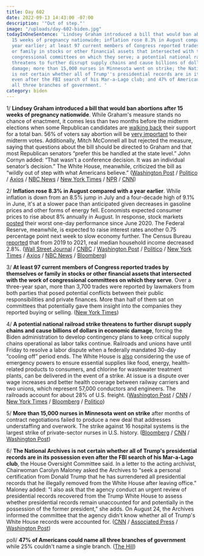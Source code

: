 ```yaml
---
title: Day 602
date: 2022-09-13 14:43:00 -07:00
description: '"Out of step."'
image: "/uploads/day-602-biden.jpg"
todayInOneSentence: 'Lindsey Graham introduced a bill that would ban abortions after
  15 weeks of pregnancy nationwide; inflation rose 8.3% in August compared with a
  year earlier; at least 97 current members of Congress reported trades by themselves
  or family in stocks or other financial assets that intersected with the work of
  congressional committees on which they serve; a potential national railroad strike
  threatens to further disrupt supply chains and cause billions of dollars in economic
  damage; more than 15,000 nurses in Minnesota went on strike; the National Archives
  is not certain whether all of Trump''s presidential records are in its possession
  even after the FBI search of his Mar-a-Lago club; and 47% of Americans could name
  all three branches of government. '
category: biden
---
```


1/ **Lindsey Graham introduced a bill that would ban abortions after 15 weeks of pregnancy nationwide**. While Graham's measure stands no chance of enactment, it comes less than two months before the midterm elections when some Republican candidates are [walking back](https://www.nbcnews.com/politics/2022-election/republicans-tried-sidestep-issue-abortion-now-seeking-reset-rcna47415) their support for a total ban. 56% of voters say abortion will be [very important](https://www.pewresearch.org/politics/2022/08/23/abortion-rises-in-importance-as-a-voting-issue-driven-by-democrats/) to their midterm votes. Additionally, Mitch McConnell all but rejected the measure, saying that questions about the bill should be directed to Graham and that most Republican senators “prefer this be handled at the state level.” John Cornyn added: “That wasn’t a conference decision. It was an individual senator’s decision.” The White House, meanwhile, criticized the bill as “wildly out of step with what Americans believe.” *‌*([Washington Post](https://www.washingtonpost.com/politics/2022/09/13/abortion-graham-republicans-nationwide-ban/) / [Politico](https://www.politico.com/news/2022/09/13/grahams-abortion-ban-senate-gop-00056423) / [Axios](https://www.axios.com/2022/09/13/lindsey-graham-national-abortion-restrictions-bill) / [NBC News](https://www.nbcnews.com/politics/congress/sen-graham-introduces-bill-ban-abortion-nationwide-15-weeks-rcna47530) / [New York Times](https://www.nytimes.com/2022/09/13/us/politics/lindsey-graham-abortion.html) / [NPR](https://www.npr.org/2022/09/13/1122700975/gop-sen-lindsey-graham-introduces-15-week-abortion-ban-in-the-senate) / [CNN](https://www.cnn.com/2022/09/13/politics/lindsey-graham-abortion-15-week-ban/index.html))

2/ **Inflation rose 8.3% in August compared with a year earlier**. While inflation is down from an 8.5% jump in July and a four-decade high of 9.1% in June, it's at a slower pace than anticipated given decreases in gasoline prices and other forms of energy fell. Economists expected consumer prices to rise about 8% annually in August. In response, stock markets [posted](https://www.nytimes.com/2022/09/13/business/markets-inflation-stocks.html?smid=nytcore-ios-share&referringSource=articleShare) their worst one-day performance since June 2020. The Federal Reserve, meanwhile, is expected to raise interest rates another 0.75 percentage point next week to slow economy further. The Census Bureau [reported](https://www.wsj.com/articles/u-s-incomes-were-flat-last-year-census-figures-show-11663079099?mod=hp_lead_pos2) that from 2019 to 2021, real median household income decreased 2.8%. ([Wall Street Journal](https://www.wsj.com/articles/us-inflation-august-2022-consumer-price-index-11663017630?mod=hp_lead_pos2) / [CNBC](https://www.cnbc.com/2022/09/13/inflation-rose-0point1percent-in-august-even-with-sharp-drop-in-gas-prices.html) / [Washington Post](https://www.washingtonpost.com/business/2022/09/13/inflation-cpi-august-fed/) / [Politico](https://www.politico.com/news/2022/09/13/inflation-falls-2nd-straight-month-gas-costs-00056314) / [New York Times](https://www.nytimes.com/live/2022/09/13/business/inflation-cpi-report) / [Axios](https://www.axios.com/2022/09/13/august-cpi-inflation-report) / [NBC News](https://www.nbcnews.com/business/economy/inflation-august-2022-consumer-prices-of-food-gas-rcna47291) / [Bloomberg](https://www.bloomberg.com/news/articles/2022-09-13/fed-seen-being-aggressive-for-longer-after-us-inflation-surprise?srnd=premium-canada&sref=MIBMEEoj))

3/ **At least 97 current members of Congress reported trades by themselves or family in stocks or other financial assets that intersected with the work of congressional committees on which they serve**. Over a three-year span, more than 3,700 trades were reported by lawmakers from both parties that posed potential conflicts between their public responsibilities and private finances. More than half of them sat on committees that potentially gave them insight into the companies they reported buying or selling. ([New York Times](https://www.nytimes.com/interactive/2022/09/13/us/politics/congress-stock-trading-investigation.html))

4/ **A potential national railroad strike threatens to further disrupt supply chains and cause billions of dollars in economic damage**, forcing the Biden administration to develop contingency plans to keep critical supply chains operational as labor talks continue. Railroads and unions have until Friday to resolve a labor dispute when a federally mandated 30-day “cooling off” period ends. The White House is [also](https://www.bloomberg.com/news/articles/2022-09-13/white-house-is-pushing-unions-rail-companies-to-avoid-strike?srnd=premium&sref=MIBMEEoj) considering the use of emergency powers to ensure essential supplies like food, energy, health-related products to consumers, and chlorine for wastewater treatment plants, can be delivered in the event of a strike. At issue is a dispute over wage increases and better health coverage between railway carriers and two unions, which represent 57,000 conductors and engineers. The railroads account for about 28% of U.S. freight. ([Washington Post](https://www.washingtonpost.com/business/2022/09/13/rail-strike-railroad-shutdown-biden/) / [CNN](https://www.cnn.com/2022/09/13/politics/possible-rail-strike-white-house-contingencies/index.html) / [New York Times](https://www.nytimes.com/2022/09/12/business/economy/freight-railroad-strike.html) / [Bloomberg](https://www.bloomberg.com/news/articles/2022-09-13/ending-the-railroad-labor-fight-deal-strike-delay-or-congress?srnd=premium&sref=MIBMEEoj) / [Politico](https://www.politico.com/newsletters/power-switch/2022/09/12/strike-could-send-coal-off-the-rails-00056188))

5/ **More than 15,000 nurses in Minnesota went on strike** after months of contract negotiations failed to produce a new deal that addresses understaffing and overwork. The strike against 16 hospital systems is the largest strike of private-sector nurses in U.S. history. ([Bloomberg](https://www.bloomberg.com/news/articles/2022-09-12/thousands-of-nurses-strike-in-minnesota-citing-staff-shortages?sref=MIBMEEoj) / [CNN](https://www.cnn.com/2022/09/12/business/minnesota-nurses-strike/index.html) / [Washington Post](https://www.washingtonpost.com/business/2022/09/12/minnesota-nurses-strike/))

6/ **The National Archives is not certain whether all of Trump's presidential records are in its possession even after the FBI search of his Mar-a-Lago club**, the House Oversight Committee said. In a letter to the acting archivist, Chairwoman Carolyn Maloney asked the Archives to “seek a personal certification from Donald Trump that he has surrendered all presidential records that he illegally removed from the White House after leaving office.” Maloney added: "I also ask that the agency conduct an urgent review of presidential records recovered from the Trump White House to assess whether presidential records remain unaccounted for and potentially in the possession of the former president," she adds. On August 24, the Archives informed the committee that the agency didn't know whether all of Trump's White House records were accounted for. ([CNN](https://www.cnn.com/2022/09/13/politics/house-oversight-committee-trump-national-archives/index.html) / [Associated Press](https://apnews.com/article/donald-trump-mar-a-lago-carolyn-maloney-congress-government-and-politics-5eddf3738732cbed53f2fa439c43b84f) / [Washington Post](https://www.washingtonpost.com/politics/2022/09/13/trump-documents-oversight-archives/))

poll/ **47% of Americans could name all three branches of government** while 25% couldn't name a single branch. ([The Hill](https://thehill.com/changing-america/enrichment/education/3640520-less-than-half-of-americans-can-name-all-three-branches-of-government-survey-finds/))
